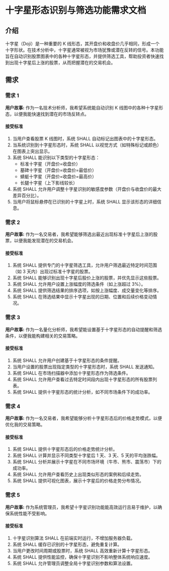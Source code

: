 # 十字星形态识别与筛选功能需求文档

## 介绍

十字星（Doji）是一种重要的 K 线形态，其开盘价和收盘价几乎相同，形成一个十字形状。在技术分析中，十字星通常被视为市场犹豫或潜在反转的信号。本功能旨在自动识别股票图表中的各种十字星形态，并提供筛选工具，帮助投资者快速找到出现十字星后上涨的股票，从而把握潜在的交易机会。

## 需求

### 需求 1

**用户故事:** 作为一名技术分析师，我希望系统能自动识别 K 线图中的各种十字星形态，以便我能快速找到潜在的市场反转点。

#### 接受标准

1. 当用户查看股票 K 线图时，系统 SHALL 自动标记出图表中的十字星形态。
2. 当系统识别到十字星形态时，系统 SHALL 以视觉方式（如特殊标记或颜色）在图表上突出显示。
3. 系统 SHALL 能识别以下类型的十字星形态：
   - 标准十字星（开盘价=收盘价）
   - 墓碑十字星（开盘价=收盘价=最低价）
   - 蜻蜓十字星（开盘价=收盘价=最高价）
   - 长腿十字星（上下影线较长）
4. 系统 SHALL 允许用户调整十字星识别的敏感度参数（开盘价与收盘价的最大差异百分比）。
5. 当用户将鼠标悬停在已识别的十字星上时，系统 SHALL 显示该形态的详细信息。

### 需求 2

**用户故事:** 作为一名交易者，我希望能够筛选出最近出现标准十字星后上涨的股票，以便我能发现潜在的交易机会。

#### 接受标准

1. 系统 SHALL 提供专门的十字星筛选工具，允许用户筛选最近特定时间范围（如 3 天内）出现过标准十字星的股票。
2. 系统 SHALL 能够识别出现十字星后股价上涨的股票，并优先显示这些股票。
3. 系统 SHALL 允许用户设置上涨幅度的筛选条件（如上涨超过 3%）。
4. 系统 SHALL 提供筛选结果的排序选项，如按上涨幅度、成交量变化等排序。
5. 系统 SHALL 在筛选结果中显示十字星出现的日期、位置和后续价格变动情况。

### 需求 3

**用户故事:** 作为一名量化分析师，我希望能设置基于十字星形态的自动提醒和筛选条件，以便我能构建相关的交易策略。

#### 接受标准

1. 系统 SHALL 允许用户创建基于十字星形态的条件提醒。
2. 当用户设置的股票出现指定类型的十字星形态时，系统 SHALL 发送通知。
3. 系统 SHALL 在市场扫描器中添加十字星形态作为筛选条件。
4. 系统 SHALL 允许用户查看过去特定时间段内出现十字星形态的所有股票列表。
5. 系统 SHALL 提供十字星形态的统计分析，如不同市场条件下的成功率。

### 需求 4

**用户故事:** 作为一名交易者，我希望能够分析十字星形态后的价格走势模式，以便优化我的交易策略。

#### 接受标准

1. 系统 SHALL 提供十字星形态后的价格走势统计分析。
2. 系统 SHALL 计算并显示不同类型十字星后 1 天、3 天、5 天的平均涨跌幅。
3. 系统 SHALL 分析并展示十字星在不同市场环境（牛市、熊市、震荡市）下的成功率。
4. 系统 SHALL 允许用户查看历史上出现类似形态的案例和后续走势。
5. 系统 SHALL 提供可视化图表，展示十字星后的价格走势分布情况。

### 需求 5

**用户故事:** 作为系统管理员，我希望十字星识别功能能高效运行且易于维护，以确保系统性能不受影响。

#### 接受标准

1. 十字星识别算法 SHALL 在前端实时运行，不增加服务器负载。
2. 系统 SHALL 缓存已识别的十字星形态，避免重复计算。
3. 当用户更改时间周期或股票时，系统 SHALL 高效重新计算十字星形态。
4. 系统 SHALL 提供性能监控，确保十字星识别不影响整体系统响应速度。
5. 系统 SHALL 允许管理员调整全局十字星识别参数和算法设置。
